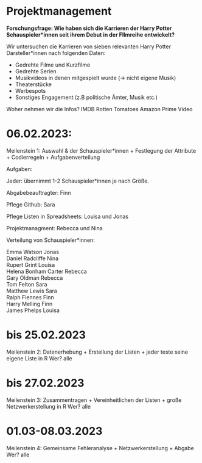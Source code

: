 # Projektmanagement


**Forschungsfrage: Wie haben sich die Karrieren der Harry Potter Schauspieler*innen seit ihrem Debut in der FIlmreihe entwickelt?** 

Wir untersuchen die Karrieren von sieben relevanten Harry Potter Darsteller*innen nach folgenden Daten: 

- Gedrehte Filme und Kurzfilme 
- Gedrehte Serien 
- Musikvideos in denen mitgespielt wurde (-> nicht eigene Musik) 
- Theaterstücke 
- Werbespots
- Sonstiges Engagement (z.B politische Ämter, Musik etc.) 


Woher nehmen wir die Infos?
IMDB
Rotten Tomatoes
Amazon Prime Video



# 06.02.2023:
Meilenstein 1: 	Auswahl & der Schauspieler*innen + Festlegung der Attribute + Codierregeln + Aufgabenverteilung


Aufgaben:

Jeder: übernimmt 1-2 Schauspieler*innen je nach Größe. 

Abgabebeauftragter: Finn

Pflege Github: Sara 

Pflege Listen in Spreadsheets: Louisa und Jonas

Projektmanagment: Rebecca und Nina

Verteilung von Schauspieler*innen: 

Emma Watson 	 		Jonas					
Daniel Radcliffe		Nina					
Rupert Grint			Louisa			
Helena Bonham Carter 		Rebecca			
Gary Oldman			Rebecca				
Tom Felton			Sara				
Matthew Lewis			Sara					
Ralph Fiennes			Finn								
Harry Melling			Finn						
James Phelps			Louisa		

# bis 25.02.2023
Meilenstein 2: Datenerhebung + Erstellung der Listen + jeder teste seine eigene Liste in R 
Wer? alle



# bis 27.02.2023
Meilenstein 3: Zusammentragen + Vereinheitlichen der Listen + große Netzwerkerstellung in R 
Wer? alle




# 01.03-08.03.2023
Meilenstein 4: Gemeinsame Fehleranalyse + Netzwerkerstellung + Abgabe
Wer? alle

